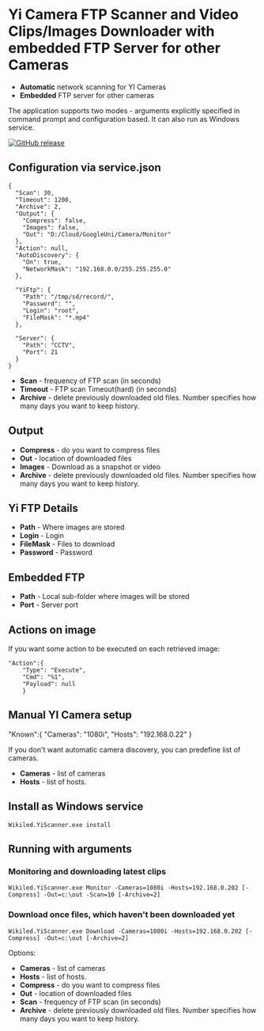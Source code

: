 # Yi Camera FTP Scanner and Video Clips/Images Downloader with embedded FTP Server for other Cameras

- **Automatic** network scanning for YI Cameras
- **Embedded** FTP server for other cameras

The application supports two modes - arguments explicitly specified in command prompt and configuration based.
It can also run as Windows service.

[![GitHub release](https://img.shields.io/github/release/AndMu/YiScanner.svg)](https://github.com/AndMu/YiScanner/releases)

## Configuration via service.json

```
{
  "Scan": 30,
  "Timeout": 1200,
  "Archive": 2,
  "Output": {
    "Compress": false,
    "Images": false,
    "Out": "D:/Cloud/GoogleUni/Camera/Monitor"
  },  
  "Action": null,
  "AutoDiscovery": {
    "On": true,
    "NetworkMask": "192.168.0.0/255.255.255.0"
  },

  "YiFtp": {
    "Path": "/tmp/sd/record/",
    "Password": "",
    "Login": "root",
    "FileMask": "*.mp4"
  },

  "Server": {
    "Path": "CCTV",
	"Port": 21	
  }
} 
```

- **Scan** - frequency of FTP scan (in seconds)
- **Timeout** - FTP scan Timeout(hard) (in seconds)
- **Archive** - delete previously downloaded old files. Number specifies how many days you want to keep history.

## Output

- **Compress** - do you want to compress files
- **Out** - location of downloaded files
- **Images** - Download as a snapshot or video
- **Archive** - delete previously downloaded old files. Number specifies how many days you want to keep history.

## Yi FTP Details

- **Path** - Where images are stored
- **Login** - Login
- **FileMask** - Files to download
- **Password** - Password

## Embedded FTP

- **Path** - Local sub-folder where images will be stored
- **Port** - Server port


## Actions on image

If you want some action to be executed on each retrieved image:
```
"Action":{
    "Type": "Execute",
    "Cmd": "%1",
    "Payload": null
    }
```

## Manual YI Camera setup

"Known":{
    "Cameras": "1080i",
    "Hosts": "192.168.0.22"
    }

If you don't want automatic camera discovery, you can predefine list of cameras.

- **Cameras** - list of cameras
- **Hosts** - list of hosts. 

## Install as Windows service
```
Wikiled.YiScanner.exe install
```

## Running with arguments

### Monitoring and downloading latest clips

```
Wikiled.YiScanner.exe Monitor -Cameras=1080i -Hosts=192.168.0.202 [-Compress] -Out=c:\out -Scan=10 [-Archive=2]
```

### Download once files, which haven't been downloaded yet

```
Wikiled.YiScanner.exe Download -Cameras=1080i -Hosts=192.168.0.202 [-Compress] -Out=c:\out [-Archive=2]
```

Options:
- **Cameras** - list of cameras
- **Hosts** - list of hosts. 
- **Compress** - do you want to compress files
- **Out** - location of downloaded files
- **Scan** - frequency of FTP scan (in seconds)
- **Archive** - delete previously downloaded old files. Number specifies how many days you want to keep history.


